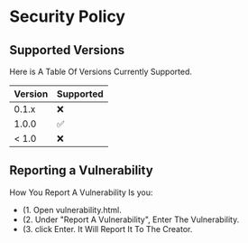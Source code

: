 # Security Policy

## Supported Versions

Here is A Table Of Versions Currently Supported.

| Version | Supported          |
| ------- | ------------------ |
| 0.1.x   | :x:                |
| 1.0.0   | :white_check_mark: |
| < 1.0   | :x:                |

## Reporting a Vulnerability

How You Report A Vulnerability Is you:

* (1. Open vulnerability.html.
* (2. Under "Report A Vulnerability", Enter The Vulnerability.
* (3. click Enter. It Will Report It To The Creator.
